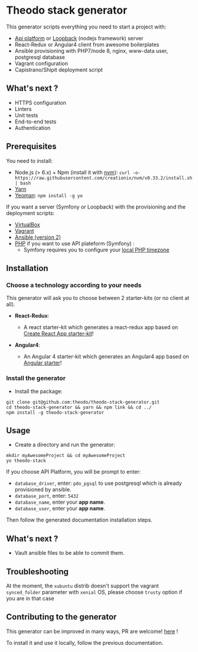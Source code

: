 # Theodo stack generator

This generator scripts everything you need to start a project with:
- [Api platform](https://api-platform.com/) or [Loopback](http://loopback.io/) (nodejs framework) server
- React-Redux or Angular4 client from awesome boilerplates
- Ansible provisioning with PHP7/node 8, nginx, www-data user, postgresql database
- Vagrant configuration
- Capistrano/Shipit deployment script

## What's next ?

- HTTPS configuration
- Linters
- Unit tests
- End-to-end tests
- Authentication

## Prerequisites

You need to install:
+ Node.js (> 6.x) + Npm (install it with [nvm](https://github.com/creationix/nvm)): `curl -o- https://raw.githubusercontent.com/creationix/nvm/v0.33.2/install.sh | bash`
+ [Yarn](https://yarnpkg.com/en/docs/install)
+ [Yeoman](http://yeoman.io/): `npm install -g yo`

If you want a server (Symfony or Loopback) with the provisioning and the deployment scripts:
+ [VirtualBox](https://www.virtualbox.org/wiki/Downloads)
+ [Vagrant](https://www.vagrantup.com/downloads.html)
+ [Ansible (version 2)](http://docs.ansible.com/ansible/intro_installation.html)
+ [PHP](http://php.net/manual/en/intro-whatis.php) if you want to use API plateform (Symfony) :
  - Symfony requires you to configure your [local PHP timezone ](https://stackoverflow.com/questions/20743060/symfony2-and-date-default-timezone-get-it-is-not-safe-to-rely-on-the-system)


## Installation

### Choose a technology according to your needs

This generator will ask you to choose between 2 starter-kits (or no client at all).

- **React-Redux**:
  - A react starter-kit which generates a react-redux app based on [Create React App starter-kit](https://github.com/facebookincubator/create-react-app)!

- **Angular4**:
  - An Angular 4 starter-kit which generates an Angular4 app based on [Angular starter](https://github.com/AngularClass/angular-starter)!


### Install the generator

- Install the package:
```
git clone git@github.com:theodo/theodo-stack-generator.git
cd theodo-stack-generator && yarn && npm link && cd ../
npm install -g theodo-stack-generator
```

## Usage

- Create a directory and run the generator:
```
mkdir myAwesomeProject && cd myAwesomeProject
yo theodo-stack
```

If you choose API Platform, you will be prompt to enter:
- `database_driver`, enter: `pdo_pgsql` to use postgresql which is already provisioned by ansible.
- `database_port`, enter: `5432`
- `database_name`, enter your **app name**.
- `database_user`, enter your **app name**.

Then follow the generated documentation installation steps.

## What's next ?

- Vault ansible files to be able to commit them.

## Troubleshooting

At the moment, the `xubuntu` distrib doesn't support the vagrant `synced_folder` parameter with `xenial` OS, please choose `trusty` option if you are in that case

## Contributing to the generator

This generator can be improved in many ways, PR are welcome! [here](https://github.com/theodo/theodo-stack-generator) !

To install it and use it locally, follow the previous documentation.
